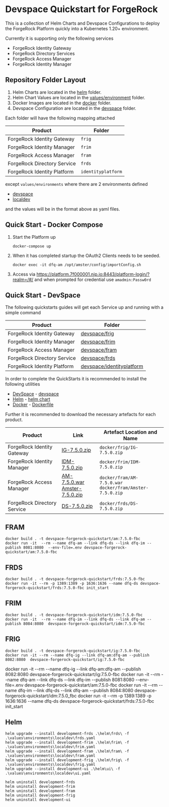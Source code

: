 # Devspace Quickstart for ForgeRock

This is a collection of Helm Charts and Devspace Configurations to deploy the ForgeRock Platform quickly into a Kubernetes 1.20+ environment.

Currently it is supporting only the following services

- ForgeRock Identity Gateway
- ForgeRock Directory Services
- ForgeRock Access Manager
- ForgeRock Identity Manager

## Repository Folder Layout

1. Helm Charts are located in the [helm](helm) folder.
2. Helm Chart Values are located in the [values/environment](values/environment) folder.
3. Docker Images are located in the [docker](docker) folder.
4. Devspace Configuration are located in the [devspace](devspace) folder.

Each folder will have the following mapping attached

| Product                     | Folder             |
| --------------------------- | ------------------ |
| ForgeRock Identity Gateway  | `frig`             |
| ForgeRock Identity Manager  | `frim`             |
| ForgeRock Access Manager    | `fram`             |
| ForgeRock Directory Service | `frds`             |
| ForgeRock Identity Platform | `identityplatform` |

except `values/environments` where there are 2 environments defined

- [devspace](values/environment/devspace)
- [localdev](values/environment/localdev)

and the values will be in the format above as yaml files.

## Quick Start - Docker Compose

1. Start the Platform up
   ```console
   docker-compose up
   ```
1. When it has completed startup the OAuth2 Clients needs to be seeded.
   ```console
   docker exec -it dfq-am /opt/amster/config/importConfig.sh
   ```
1. Access via <https://platform.7f000001.nip.io:8443/platform-login/?realm=/#/> and when prompted for credential use `amadmin:Passw0rd`

## Quick Start - DevSpace

The following quickstarts guides will get each Service up and running with a simple command

| Product                     | Folder                                                           |
| --------------------------- | ---------------------------------------------------------------- |
| ForgeRock Identity Gateway  | [devspace/frig](devspace/frig/README.md)                         |
| ForgeRock Identity Manager  | [devspace/frim](devspace/frim/README.md)                         |
| ForgeRock Access Manager    | [devspace/fram](devspace/fram/README.md)                         |
| ForgeRock Directory Service | [devspace/frds](devspace/frds/README.md)                         |
| ForgeRock Identity Platform | [devspace/identityplatform](devspace/identityplatform/README.md) |

In order to complete the QuickStarts it is recommended to install the following utilities

- [DevSpace](https://devspace.sh/) - [devspace](devspace)
- [Helm](https://helm.sh/) - [helm chart](helm)
- [Docker](https://www.docker.com/) - [Dockerfile](docker/Dockerfile)

Further it is recommended to download the necessary artefacts for each product.

| Product                     | Link                                                                                                                                                                                                                                                                                                                         | Artefact Location and Name                                    |
| --------------------------- | ---------------------------------------------------------------------------------------------------------------------------------------------------------------------------------------------------------------------------------------------------------------------------------------------------------------------------- | ------------------------------------------------------------- |
| ForgeRock Identity Gateway  | [IG-7.5.0.zip](https://backstage.forgerock.com/downloads/get/familyId:ig/productId:ig/minorVersion:7.5/version:7.5.0/releaseType:full/distribution:zip)                                                                                                                                                                      | `docker/frig/IG-7.5.0.zip`                                    |
| ForgeRock Identity Manager  | [IDM-7.5.0.zip](https://backstage.forgerock.com/downloads/get/familyId:idm/productId:idm/minorVersion:7.5/version:7.5.0/releaseType:full/distribution:zip)                                                                                                                                                                   | `docker/frim/IDM-7.5.0.zip`                                   |
| ForgeRock Access Manager    | [AM-7.5.0.war](https://backstage.forgerock.com/downloads/get/familyId:am/productId:am/minorVersion:7.5/version:7.5.0/releaseType:full/distribution:war) <br/>[Amster-7.5.0.zip](https://backstage.forgerock.com/downloads/get/familyId:am/productId:amster/minorVersion:7.5/version:7.5.0/releaseType:full/distribution:zip) | `docker/fram/AM-7.5.0.war`<br/>`docker/fram/Amster-7.5.0.zip` |
| ForgeRock Directory Service | [DS-7.5.0.zip](https://backstage.forgerock.com/downloads/get/familyId:ds/productId:ds/minorVersion:7.5/version:7.5.0/releaseType:full/distribution:zip)                                                                                                                                                                      | `docker/frds/DS-7.5.0.zip`                                    |

## FRAM

```console
docker build . -t devspace-forgerock-quickstart/am:7.5.0-fbc
docker run -it  --rm --name dfq-am --link dfq-ds --link dfq-im --publish 8081:8080  --env-file=.env devspace-forgerock-quickstart/am:7.5.0-fbc
```

## FRDS

```console
docker build . -t devspace-forgerock-quickstart/frds:7.5.0-fbc
docker run -it --rm -p 1389:1389 -p 1636:1636 --name dfq-ds devspace-forgerock-quickstart/frds:7.5.0-fbc init_start
```

## FRIM

```console
docker build . -t devspace-forgerock-quickstart/idm:7.5.0-fbc
docker run -it  --rm --name dfq-im --link dfq-ds --link dfq-am --publish 8084:8080  devspace-forgerock-quickstart/idm:7.5.0-fbc
```

## FRIG

```console
docker build . -t devspace-forgerock-quickstart/ig:7.5.0-fbc
docker run -it --rm --name dfq-ig --link dfq-am:dfq-am --publish 8082:8080  devspace-forgerock-quickstart/ig:7.5.0-fbc
```

docker run -it --rm --name dfq-ig --link dfq-am:dfq-am --publish 8082:8080  devspace-forgerock-quickstart/ig:7.5.0-fbc
docker run -it  --rm --name dfq-am --link dfq-ds --link dfq-im --publish 8081:8080  --env-file=.env devspace-forgerock-quickstart/am:7.5.0-fbc
docker run -it  --rm --name dfq-im --link dfq-ds --link dfq-am --publish 8084:8080  devspace-forgerock-quickstart/idm:7.5.0_fbc
docker run -it --rm -p 1389:1389 -p 1636:1636 --name dfq-ds devspace-forgerock-quickstart/frds:7.5.0-fbc init_start

## Helm

```console
helm upgrade --install development-frds .\helm\frds\ -f .\values\environments\localdev\frds.yaml
helm upgrade --install development-frim .\helm\frim\ -f .\values\environments\localdev\frim.yaml
helm upgrade --install development-fram .\helm\fram\ -f .\values\environments\localdev\fram.yaml
helm upgrade --install development-frig .\helm\frig\ -f .\values\environments\localdev\frig.yaml
helm upgrade --install development-ui .\helm\ui\ -f .\values\environments\localdev\ui.yaml
```

```console
helm uninstall development-frds
helm uninstall development-frim
helm uninstall development-fram
helm uninstall development-frig
helm uninstall development-ui
```
